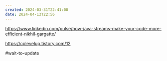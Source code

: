 ```yaml
---
created: 2024-03-31T22:41:00
date: 2024-04-13T22:56
---
```

https://www.linkedin.com/pulse/how-java-streams-make-your-code-more-efficient-nikhil-gargatte/

https://colevelup.tistory.com/12


#wait-to-update 